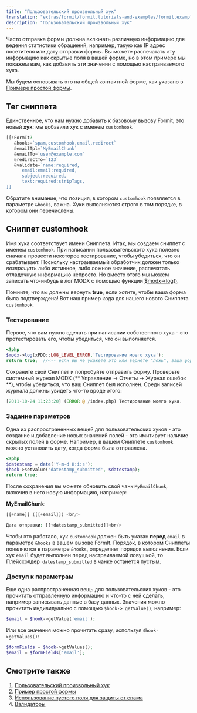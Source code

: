 ```yaml
---
title: "Пользовательский произвольный хук"
translation: "extras/formit/formit.tutorials-and-examples/formit.examples.custom-hook"
description: "Пользовательский произвольный хук"
---
```


Часто отправка формы должна включать различную информацию для ведения статистики обращений, например, такую как IP адрес посетителя или дату отправки формы. Вы можете распечатать эту информацию как скрытые поля в вашей форме, но в этом примере мы покажем вам, как добавить эти значения с помощью настраиваемого хука.

Мы будем основывать это на общей контактной форме, как указано в [Примере простой формы](extras/formit/formit.tutorials-and-examples/formit.examples.simple-contact-page).

## Тег сниппета

Единственное, что нам нужно добавить к базовому вызову Formit, это новый **хук**: мы добавили хук с именем `customhook`.

```php
[[!FormIt?
   &hooks=`spam,customhook,email,redirect`
   &emailTpl=`MyEmailChunk`
   &emailTo=`user@example.com`
   &redirectTo=`123`
   &validate=`name:required,
      email:email:required,
      subject:required,
      text:required:stripTags,
]]
```

Обратите внимание, что позиция, в котором `customhook` появляется в параметре `&hooks`, важна. Хуки выполняются строго в том порядке, в котором они перечислены.

## Сниппет customhook

Имя хука соответствует имени Сниппета. Итак, мы создаем сниппет с именем `customhook`. При написании пользовательского хука полезно сначала провести некоторое тестирование, чтобы убедиться, что он срабатывает. Поскольку настраиваемый обработчик должен только _возвращать_ либо истинное, либо ложное значение, распечатать отладочную информацию непросто. Но вместо этого мы можем записать что-нибудь в лог MODX с помощью функции [$modx->log()](extends-modx/xpdo/class-reference/xpdo/xpdo.log).

Помните, что вы должны вернуть **true**, если хотите, чтобы ваша форма была подтверждена! Вот наш пример кода для нашего нового Сниппета `customhook`:

### Тестирование

Первое, что вам нужно сделать при написании собственного хука - это протестировать его, чтобы убедиться, что он выполняется.

```php
<?php
$modx->log(xPDO::LOG_LEVEL_ERROR,'Тестирование моего хука');
return true;  //<-- если вы не укажете это или вернете "ложь", ваша форма не будет проверяться
```

Сохраните свой Сниппет и попробуйте отправить форму. Проверьте системный журнал MODX (** Управление -> Отчеты -> Журнал ошибок **), чтобы убедиться, что ваш Сниппет был исполнен. Среди записей журнала должны увидеть что-то вроде этого:

```php
[2011-10-24 11:23:20] (ERROR @ /index.php) Тестирование моего хука.
```

### Задание параметров

Одна из распространенных вещей для пользовательских хуков - это создание и добавление новых значений полей - это имитирует наличие скрытых полей в форме. Например, в вашем Сниппете `customhook` можно установить дату, когда форма была отправлена.

```php
<?php
$datestamp = date('Y-m-d H:i:s');
$hook->setValue('datestamp_submitted', $datestamp);
return true;
```

После сохранения вы можете обновить свой чанк `MyEmailChunk`, включив в него новую информацию, например:

**MyEmailChunk**:

```php
[[+name]] ([[+email]]) <br/>

Дата отправки: [[+datestamp_submitted]]<br/>
```

Чтобы это работало, хук `customhook` должен быть указан **перед** `email` в параметре `&hooks` в вашем вызове FormIt. Порядок, в котором Cниппеты появляются в параметре `&hooks`, определяет порядок выполнения. Если хук `email` будет выполнен перед настраиваемой ловушкой, то Плейсхолдер` datestamp_submitted` в чанке останется пустым.

### Доступ к параметрам

Еще одна распространенная вещь для пользовательских хуков - это прочитать отправленную информацию и что-то с ней сделать, например записывать данные в базу данных. Значения можно прочитать индивидуально с помощью `$hook-> getValue()`, например:

```php
$email = $hook->getValue('email');
```

Или все значения можно прочитать сразу, используя `$hook->getValues()`:

```php
$formFields = $hook->getValues();
$email = $formFields['email'];
```

## Смотрите также

1. [Пользовательский произвольный хук](extras/formit/formit.tutorials-and-examples/examples.custom-hook)
2. [Пример простой формы](extras/formit/formit.tutorials-and-examples/examples.simple-contact-page)
3. [Использование пустого поля для защиты от спама](extras/formit/formit.tutorials-and-examples/using-a-blank-nospam-field)
4. [Валидаторы](extras/formit/formit.validators "Валидаторы")
